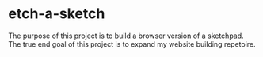 # etch-a-sketch

The purpose of this project is to build a browser version of a sketchpad. The true end goal of this project is to expand my website building repetoire.